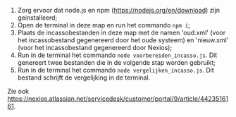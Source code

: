 1. Zorg ervoor dat node.js en npm (https://nodejs.org/en/download) zijn geinstalleerd;
2. Open de terminal in deze map en run het commando `npm i`;
3. Plaats de incassobestanden in deze map met de namen 'oud.xml' (voor het incassobestand gegenereerd door het oude systeem) en 'nieuw.xml' (voor het incassobestand gegenereerd door Nexios);
4. Run in de terminal het commando `node voorbereiden_incasso.js`. Dit genereert twee bestanden die in de volgende stap worden gebruikt;
5. Run in de terminal het commando `node vergelijken_incasso.js`. Dit bestand schrijft de vergelijking in de terminal.

Zie ook https://nexios.atlassian.net/servicedesk/customer/portal/9/article/4423516161.

